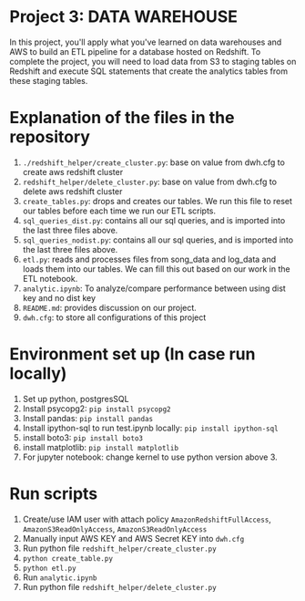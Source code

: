 # Project 3: DATA WAREHOUSE
In this project, you'll apply what you've learned on data warehouses and AWS to build an ETL pipeline for a database hosted on Redshift. To complete the project, you will need to load data from S3 to staging tables on Redshift and execute SQL statements that create the analytics tables from these staging tables.

# Explanation of the files in the repository
1. ```./redshift_helper/create_cluster.py```: base on value from dwh.cfg to create aws redshift cluster
2. ```redshift_helper/delete_cluster.py```: base on value from dwh.cfg to delete aws redshift cluster
3. ```create_tables.py```: drops and creates our tables. We run this file to reset our tables before each time we run our ETL scripts.
4. ```sql_queries_dist.py```: contains all our sql queries, and is imported into the last three files above.
5. ```sql_queries_nodist.py```: contains all our sql queries, and is imported into the last three files above.
6. ```etl.py```: reads and processes files from song_data and log_data and loads them into our tables. We can fill this out based on our work in the ETL notebook.
7. ```analytic.ipynb```: To analyze/compare performance between using dist key and no dist key
8. ```README.md```: provides discussion on our project.
9. ```dwh.cfg```: to store all configurations of this project

# Environment set up (In case run locally)
1. Set up python, postgresSQL
2. Install psycopg2: ```pip install psycopg2```
3. Install pandas: ```pip install pandas```
4. Install ipython-sql to run test.ipynb locally: ```pip install ipython-sql```
5. install boto3: ```pip install boto3```
6. install matplotlib: ```pip install matplotlib```
7. For jupyter notebook: change kernel to use python version above 3.

# Run scripts

1. Create/use IAM user with attach policy ```AmazonRedshiftFullAccess```, ```AmazonS3ReadOnlyAccess```, ```AmazonS3ReadOnlyAccess ```
2. Manually input AWS  KEY and AWS Secret KEY into ```dwh.cfg``` 
3. Run python file ```redshift_helper/create_cluster.py```
4. ```python create_table.py```
5. ```python etl.py```
6. Run ```analytic.ipynb```
7. Run python file ```redshift_helper/delete_cluster.py```

